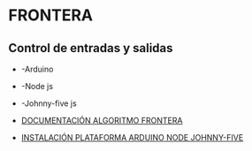 # FRONTERA 
## Control de entradas y salidas 
* -Arduino
* -Node js 
* -Johnny-five js 

* [DOCUMENTACIÓN ALGORITMO FRONTERA](https://docs.google.com/document/d/11xUH2mkIojCFov3Q_OHJZOZP797TwVRLCjrThoBt8iM/edit?usp=sharing)
* [INSTALACIÓN PLATAFORMA ARDUINO NODE JOHNNY-FIVE](https://drive.google.com/open?id=1VEu1YmDyfVICGIKUv5Vdv-BBJzbzGYS1U47Y_tpFZIA)
